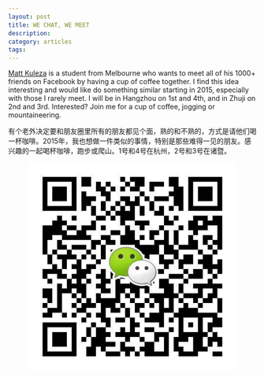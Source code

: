 ```yaml
---
layout: post
title: WE CHAT, WE MEET 
description: 
category: articles
tags: 
---
```

[Matt Kuleza](http://1000pluscoffees.tumblr.com/) is a student from Melbourne who wants to meet all of his 1000+ friends on Facebook by having a cup of coffee together. I find this idea interesting and would like do something similar starting in 2015, especially with those I rarely meet. I will be in Hangzhou on 1st and 4th, and in Zhuji on 2nd and 3rd. Interested? Join me for a cup of coffee, jogging or mountaineering. 

有个老外决定要和朋友圈里所有的朋友都见个面，熟的和不熟的，方式是请他们喝一杯咖啡。2015年，我也想做一件类似的事情，特别是那些难得一见的朋友。感兴趣的一起喝杯咖啡，跑步或爬山。1号和4号在杭州，2号和3号在诸暨。

<figure>
    <img src="/images/wechat.jpg" />
</figure>
